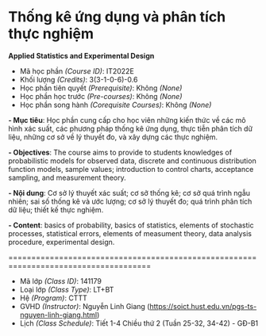 # Thống kê ứng dụng và phân tích thực nghiệm 
<b>Applied Statistics and Experimental Design</b>

- Mã học phần <i>(Course ID)</i>: IT2022E
- Khối lượng <i>(Credits)</i>: 3(3-1-0-6)-0.6
- Học phần tiên quyết <i>(Prerequisite)</i>: Không <i>(None)</i>
- Học phần học trước <i>(Pre-courses)</i>: Không <i>(None)</i>
- Học phần song hành <i>(Corequisite Courses)</i>: Không <i>(None)</i>

<b>
- Mục tiêu</b>: Học phần cung cấp cho học viên những kiến thức về các mô hình xác suất, các phương
pháp thống kê ứng dụng, thực tiễn phân tích dữ liệu, những cơ sở về lý thuyết đo, và xây dựng các
thực nghiệm.

<b><font size=”2”>- Objectives</b>: The course aims to provide to students knowledges of probabilistic models for observed data, discrete and
continuous distribution function models, sample values; introduction to control charts, acceptance sampling, and
measurement theory.</font>


<b>
- Nội dung</b>: Cơ sở lý thuyết xác suất; cơ sở thống kê; cơ sở quá trình ngẫu nhiên; sai số thống kê và
ước lượng; cơ sở lý thuyết đo; quá trình phân tích dữ liệu; thiết kế thực nghiệm.

<b>- Content</b>: basics of probability, basics of statistics, elements of stochastic processes, statistical errors, elements of
measument theory, data analysis procedure, experimental design.

=====================================================================================
- Mã lớp <i>(Class ID)</i>: 141179
- Loại lớp <i>(Class Type)</i></i>: LT+BT
- Hệ <i>(Program)</i></i>: CTTT
- GVHD <i>(Instructor)</i>: Nguyễn Linh Giang (https://soict.hust.edu.vn/pgs-ts-nguyen-linh-giang.html)
- Lịch <i>(Class Schedule)</i>: Tiết 1-4 Chiều thứ 2 (Tuần 25-32, 34-42) - GĐ-B1

